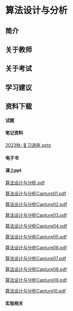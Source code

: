 
# 算法设计与分析

## 简介

## 关于教师

## 关于考试

## 学习建议

## 资料下载
<!-- tabs:start -->

#### **试题**

#### **笔记资料**

[2023秋-复习讲座.pptx](https://raw.gitmirror.com/HIT-OpenCS/HIT-OpenCS-Files/main/大三/算法设计与分析/materials/算法设计与分析-2023秋-复习讲座.pptx)

#### **电子书**

#### **课上ppt**

[算法设计与分析.pdf](https://raw.gitmirror.com/HIT-OpenCS/HIT-OpenCS-Files/main/大三/算法设计与分析/slides/算法设计与分析.pdf)

[算法设计与分析Capture01.pdf](https://raw.gitmirror.com/HIT-OpenCS/HIT-OpenCS-Files/main/大三/算法设计与分析/slides/算法设计与分析Capture01.pdf)

[算法设计与分析Capture02.pdf](https://raw.gitmirror.com/HIT-OpenCS/HIT-OpenCS-Files/main/大三/算法设计与分析/slides/算法设计与分析Capture02.pdf)

[算法设计与分析Capture03.pdf](https://raw.gitmirror.com/HIT-OpenCS/HIT-OpenCS-Files/main/大三/算法设计与分析/slides/算法设计与分析Capture03.pdf)

[算法设计与分析Capture04.pdf](https://raw.gitmirror.com/HIT-OpenCS/HIT-OpenCS-Files/main/大三/算法设计与分析/slides/算法设计与分析Capture04.pdf)

[算法设计与分析Capture05.pdf](https://raw.gitmirror.com/HIT-OpenCS/HIT-OpenCS-Files/main/大三/算法设计与分析/slides/算法设计与分析Capture05.pdf)

[算法设计与分析Capture06.pdf](https://raw.gitmirror.com/HIT-OpenCS/HIT-OpenCS-Files/main/大三/算法设计与分析/slides/算法设计与分析Capture06.pdf)

[算法设计与分析Capture07.pdf](https://raw.gitmirror.com/HIT-OpenCS/HIT-OpenCS-Files/main/大三/算法设计与分析/slides/算法设计与分析Capture07.pdf)

[算法设计与分析Capture08.pdf](https://raw.gitmirror.com/HIT-OpenCS/HIT-OpenCS-Files/main/大三/算法设计与分析/slides/算法设计与分析Capture08.pdf)

[算法设计与分析Capture09.pdf](https://raw.gitmirror.com/HIT-OpenCS/HIT-OpenCS-Files/main/大三/算法设计与分析/slides/算法设计与分析Capture09.pdf)

[算法设计与分析Capture10.pdf](https://raw.gitmirror.com/HIT-OpenCS/HIT-OpenCS-Files/main/大三/算法设计与分析/slides/算法设计与分析Capture10.pdf)

#### **实验相关**

<!-- tabs:end -->


